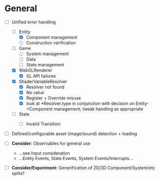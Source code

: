 # General

- [ ] Unified error handling
    - [ ] Entity
        - [x] Component management
        - [ ] Construction verification
    - [ ] Game
        - [ ] System management
        - [ ] Data
        - [ ] State management
    - [x] WebGLRenderer
        - [x] GL API failures
    - [x] ShaderVariableResolver
        - [x] Resolver not found
        - [x] No value
        - [x] Register + Override misuse
        - [x] look at *Resolver.type in conjunction with decision on Entity->Component management; tweak handling as appropriate
    - [ ] State
        - [ ] Invalid Transition
    

- [ ] Defined/configurable asset (image/sound) detection + loading

- [ ] **Consider:** Observables for general use
    - ...see Input consideration
    - ...Entity Events, State Events, System Events/Interrupts...


- [ ] **Consider/Experiment:** Generification of 2D/3D Component/System/etc splits?
